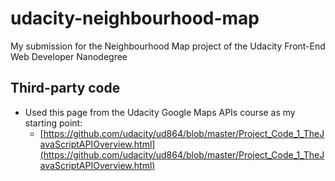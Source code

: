 # udacity-neighbourhood-map
My submission for the Neighbourhood Map project of the Udacity Front-End Web Developer Nanodegree

## Third-party code

- Used this page from the Udacity Google Maps APIs course as my starting point:
    + [https://github.com/udacity/ud864/blob/master/Project_Code_1_TheJavaScriptAPIOverview.html](https://github.com/udacity/ud864/blob/master/Project_Code_1_TheJavaScriptAPIOverview.html)
